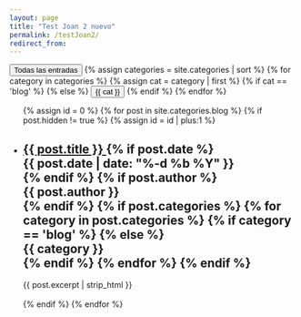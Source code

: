 ```yaml
---
layout: page
title: "Test Joan 2 nuevo"
permalink: /testJoan2/
redirect_from:
---
```


<button class="chip_button" id="All" onclick="filterUsingCategory('All')">
  Todas las entradas
</button>
{% assign categories = site.categories | sort %}
{% for category in categories %}
  {% assign cat = category | first %}
  {% if cat == 'blog' %}
  {% else %}
  <button class="chip_button" id="{{ cat }}" onclick="filterUsingCategory(this.id)">
    {{ cat }}
  </button>
  {% endif %}
{% endfor %}

<ul class="post-list">
  {% assign id = 0 %}
  {% for post in site.categories.blog %}
    {% if post.hidden != true %}
      {% assign id = id | plus:1 %}
      <div  id="{{id}}">
      <li>
        <h2>
          <a class="post-link" href="{{ post.url | prepend: site.baseurl }}">
            {{ post.title }}
          </a>
          {% if post.date %}
            <div class="chip">
              <span class="post-meta">
                {{ post.date | date: "%-d %b %Y" }}
              </span>
            </div>
          {% endif %}
          {% if post.author %}
            <div class="chip">
              <span class="post-meta">
                {{ post.author }}
              </span>
            </div>
          {% endif %}
          {% if post.categories %}
            {% for category in post.categories %}
              {% if category == 'blog' %}
                {% else %}
                  <div class="chip">
                    <span class="post-meta">
                      {{ category }}
                    </span>
                  </div>
              {% endif %}
            {% endfor %}
          {% endif %}
        </h2>
        <div class="entry-content">
          {{ post.excerpt | strip_html }}
        </div>
        </li>
        <div class="divider">
        </div>
        <br>
      </div>
    {% endif %}
  {% endfor %}
</ul>
